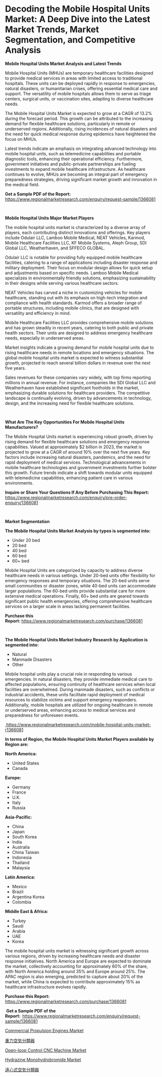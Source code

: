 <p><h1>Decoding the Mobile Hospital Units Market: A Deep Dive into the Latest Market Trends, Market Segmentation, and Competitive Analysis</h1></p><p><strong>Mobile Hospital Units Market Analysis and Latest Trends</strong></p>
<p><p>Mobile Hospital Units (MHUs) are temporary healthcare facilities designed to provide medical services in areas with limited access to traditional hospitals. These units can be deployed rapidly in response to emergencies, natural disasters, or humanitarian crises, offering essential medical care and support. The versatility of mobile hospitals allows them to serve as triage centers, surgical units, or vaccination sites, adapting to diverse healthcare needs.</p><p>The Mobile Hospital Units Market is expected to grow at a CAGR of 13.2% during the forecast period. This growth can be attributed to the increasing demand for flexible healthcare solutions, particularly in remote or underserved regions. Additionally, rising incidences of natural disasters and the need for quick medical response during epidemics have heightened the focus on MHUs.</p><p>Latest trends indicate an emphasis on integrating advanced technology into mobile hospital units, such as telemedicine capabilities and portable diagnostic tools, enhancing their operational efficiency. Furthermore, government initiatives and public-private partnerships are fueling investments to expand mobile healthcare infrastructure. As healthcare continues to evolve, MHUs are becoming an integral part of emergency preparedness strategies, driving significant market growth and innovation in the medical field.</p></p>
<p><strong>Get a Sample PDF of the Report:&nbsp;</strong> <a href="https://www.regionalmarketresearch.com/enquiry/request-sample/1366081">https://www.regionalmarketresearch.com/enquiry/request-sample/1366081</a></p>
<p>&nbsp;</p>
<p><strong>Mobile Hospital Units Major Market Players</strong></p>
<p><p>The mobile hospital units market is characterized by a diverse array of players, each contributing distinct innovations and offerings. Key players include Odulair LLC, Lamboo Mobile Medical, NEAT Vehicles, Karmod, Mobile Healthcare Facilities LLC, KF Mobile Systems, Aleph Group, SDI Global LLC, Weatherhaven, and SFFECO GLOBAL.</p><p>Odulair LLC is notable for providing fully equipped mobile healthcare facilities, catering to a range of applications including disaster response and military deployment. Their focus on modular design allows for quick setup and adjustments based on specific needs. Lamboo Mobile Medical specializes in environmentally friendly solutions, emphasizing sustainability in their designs while serving various healthcare sectors.</p><p>NEAT Vehicles has carved a niche in customizing vehicles for mobile healthcare, standing out with its emphasis on high-tech integration and compliance with health standards. Karmod offers a broader range of portable structures, including mobile clinics, that are designed with versatility and efficiency in mind. </p><p>Mobile Healthcare Facilities LLC provides comprehensive mobile solutions and has grown steadily in recent years, catering to both public and private health sectors. Their units are designed to address emergency healthcare needs, especially in underserved areas.</p><p>Market insights indicate a growing demand for mobile hospital units due to rising healthcare needs in remote locations and emergency situations. The global mobile hospital units market is expected to witness substantial growth, projected to reach several billion dollars in revenue over the next five years.</p><p>Sales revenues for these companies vary widely, with top firms reporting millions in annual revenue. For instance, companies like SDI Global LLC and Weatherhaven have established significant footholds in the market, emphasizing durable solutions for healthcare providers. The competitive landscape is continually evolving, driven by advancements in technology, design, and the increasing need for flexible healthcare solutions.</p></p>
<p>&nbsp;</p>
<p><strong>What Are The Key Opportunities For Mobile Hospital Units Manufacturers?</strong></p>
<p><p>The Mobile Hospital Units market is experiencing robust growth, driven by rising demand for flexible healthcare solutions and emergency response capabilities. Valued at approximately $2 billion in 2023, the market is projected to grow at a CAGR of around 10% over the next five years. Key factors include increasing natural disasters, pandemics, and the need for rapid deployment of medical services. Technological advancements in mobile healthcare technologies and government investments further bolster this growth. Future trends indicate a shift towards modular units equipped with telemedicine capabilities, enhancing patient care in various environments.</p></p>
<p><strong>Inquire or Share Your Questions If Any Before Purchasing This Report:</strong> <a href="https://www.regionalmarketresearch.com/enquiry/pre-order-enquiry/1366081">https://www.regionalmarketresearch.com/enquiry/pre-order-enquiry/1366081</a></p>
<p>&nbsp;</p>
<p><strong>Market Segmentation</strong></p>
<p><strong>The Mobile Hospital Units Market Analysis by types is segmented into:</strong></p>
<p><ul><li>Under 20 bed</li><li>20 bed</li><li>40 bed</li><li>60 bed</li><li>60+ bed</li></ul></p>
<p><p>Mobile Hospital Units are categorized by capacity to address diverse healthcare needs in various settings. Under 20-bed units offer flexibility for emergency responses and temporary situations. The 20-bed units serve small communities or disaster zones, while 40-bed units can accommodate larger populations. The 60-bed units provide substantial care for more extensive medical operations. Finally, 60+ bed units are geared towards significant public health emergencies, offering comprehensive healthcare services on a larger scale in areas lacking permanent facilities.</p></p>
<p><strong>Purchase this Report:&nbsp;</strong><a href="https://www.regionalmarketresearch.com/purchase/1366081">https://www.regionalmarketresearch.com/purchase/1366081</a></p>
<p>&nbsp;</p>
<p><strong>The Mobile Hospital Units Market Industry Research by Application is segmented into:</strong></p>
<p><ul><li>Natural</li><li>Manmade Disasters</li><li>Other</li></ul></p>
<p><p>Mobile hospital units play a crucial role in responding to various emergencies. In natural disasters, they provide immediate medical care to affected populations, ensuring continuity of healthcare services when local facilities are overwhelmed. During manmade disasters, such as conflicts or industrial accidents, these units facilitate rapid deployment of medical resources to stabilize victims and support emergency responders. Additionally, mobile hospitals are utilized for ongoing healthcare in remote or underserved areas, enhancing access to medical services and preparedness for unforeseen events.</p></p>
<p><a href="https://www.regionalmarketresearch.com/mobile-hospital-units-market-r1366081">&nbsp;https://www.regionalmarketresearch.com/mobile-hospital-units-market-r1366081</a></p>
<p><strong>In terms of Region, the Mobile Hospital Units Market Players available by Region are:</strong></p>
<p>
    <p> <strong> North America: </strong>
        <ul>
            <li>United States</li>
            <li>Canada</li>
        </ul>
        </p> 
    <p> <strong> Europe: </strong>
        <ul>
            <li>Germany</li>
            <li>France</li>
            <li>U.K.</li>
            <li>Italy</li>
            <li>Russia</li>
        </ul>
        </p> 
    <p> <strong> Asia-Pacific: </strong>
        <ul>
            <li>China</li>
            <li>Japan</li>
            <li>South Korea</li>
            <li>India</li>
            <li>Australia</li>
            <li>China Taiwan</li>
            <li>Indonesia</li>
            <li>Thailand</li>
            <li>Malaysia</li>
        </ul>
        </p> 
    <p> <strong> Latin America: </strong>
        <ul>
            <li>Mexico</li>
            <li>Brazil</li>
            <li>Argentina Korea</li>
            <li>Colombia</li>
        </ul>
        </p> 
    <p> <strong> Middle East & Africa: </strong>
        <ul>
            <li>Turkey</li>
            <li>Saudi</li>
            <li>Arabia</li>
            <li>UAE</li>
            <li>Korea</li>
        </ul>
    </p>
    </p>
<p><p>The mobile hospital units market is witnessing significant growth across various regions, driven by increasing healthcare needs and disaster response initiatives. North America and Europe are expected to dominate the market, collectively accounting for approximately 60% of the share, with North America holding around 35% and Europe around 25%. The APAC region is also emerging, predicted to capture about 20% of the market, while China is expected to contribute approximately 15% as healthcare infrastructure evolves rapidly.</p></p>
<p><strong>Purchase this Report: </strong><a href="https://www.regionalmarketresearch.com/purchase/1366081">https://www.regionalmarketresearch.com/purchase/1366081</a></p>
<p>&nbsp;<strong>Get a Sample PDF of the Report:&nbsp;&nbsp;</strong><a href="https://www.regionalmarketresearch.com/enquiry/request-sample/1366081">https://www.regionalmarketresearch.com/enquiry/request-sample/1366081</a></p>
<p><strong></strong></p>
<p><p><a href="https://www.linkedin.com/pulse/commercial-propulsion-engines-market-revolution-2024-2031-trends-nodaf">Commercial Propulsion Engines Market</a></p><p><a href="https://medium.com/@grumpy879789/%E9%87%8D%E5%8A%9B%E7%A9%BA%E6%B0%97%E5%88%86%E7%B4%9A%E6%A9%9F%E5%B8%82%E5%A0%B4%E3%81%AE%E6%88%90%E9%95%B7%E8%A6%8B%E9%80%9A%E3%81%97-2024%E5%B9%B4%E3%81%8B%E3%82%892031%E5%B9%B4-%E3%81%8A%E3%82%88%E3%81%B3%E5%B8%82%E5%A0%B4%E3%81%AE%E3%83%88%E3%83%AC%E3%83%B3%E3%83%89%E5%88%86%E6%9E%90-%E3%82%A2%E3%83%97%E3%83%AA%E3%82%B1%E3%83%BC%E3%82%B7%E3%83%A7%E3%83%B3%E5%88%A5-%E5%9C%B0%E5%9F%9F%E5%88%A5-%E5%8F%8E%E7%9B%8A%E5%88%A5-%E3%81%AB%E5%9F%BA%E3%81%A5%E3%81%84%E3%81%A6-%E5%B9%B4%E5%B9%B3%E5%9D%87%E6%88%90%E9%95%B7%E7%8E%87-cagr-%E3%81%AF8-%E3%81%A8%E4%BA%88%E6%B8%AC%E3%81%95%E3%82%8C%E3%81%A6%E3%81%84%E3%81%BE%E3%81%99-052e90973e6f?postPublishedType=repub">重力空気分類器</a></p><p><a href="https://medium.com/@wpzbonrg51/market-trends-in-the-global-open-loop-control-cnc-machine-market-forecast-and-analysis-2024-b428f60f3a99">Open-loop Control CNC Machine Market</a></p><p><a href="https://issuu.com/reportprime-2/docs/hydrazine-monohydrobromide-market-s_6389018a73f2d7">Hydrazine Monohydrobromide Market</a></p><p><a href="https://medium.com/@grumpy879789/%E9%81%A0%E5%BF%83%E7%A9%BA%E6%B0%97%E5%88%86%E9%A1%9E%E5%99%A8%E5%B8%82%E5%A0%B4%E3%81%AE%E6%96%B0%E3%81%9F%E3%81%AA%E3%83%88%E3%83%AC%E3%83%B3%E3%83%89%E3%81%A82024%E5%B9%B4%E3%81%8B%E3%82%892031%E5%B9%B4%E3%81%BE%E3%81%A7%E3%81%AE%E5%B0%86%E6%9D%A5%E3%81%AE%E5%B1%95%E6%9C%9B-82653e481ad7">遠心式空気分類器</a></p></p>